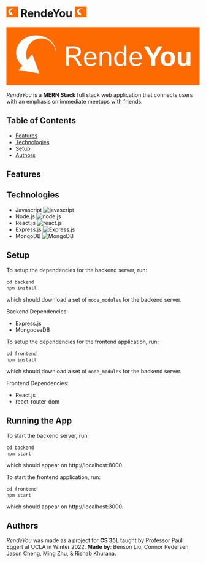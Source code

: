 # <img src="./frontend/src/files/rende-you-icon.svg" width=30px> RendeYou <img src="./frontend/src/files/rende-you-icon.svg" width=30px>

![RendeYou Logo](./frontend/src/files/rende-you-logo.svg)

_RendeYou_ is a **MERN Stack** full stack web application that connects users with an emphasis on immediate meetups with friends.

## Table of Contents
- [Features](https://github.com/bliutech/RendeYou/#features)
- [Technologies](https://github.com/bliutech/RendeYou/#technologies)
- [Setup](https://github.com/bliutech/RendeYou/#setup)
- [Authors](https://github.com/bliutech/RendeYou/#authors)

## Features


## Technologies
 - Javascript <img src="https://seeklogo.com/images/J/javascript-logo-8892AEFCAC-seeklogo.com.png" alt="javascript" width="30px">
 - Node.js <img src="https://seeklogo.com/images/N/nodejs-logo-FBE122E377-seeklogo.com.png" alt="node.js" width="30px">
 - React.js <img src="https://cdn4.iconfinder.com/data/icons/logos-3/600/React.js_logo-512.png" alt="react.js" width="30px">
 - Express.js <img src="https://www.sohamkamani.com/static/65137ed3c844d05124dcfdab28263c21/38cea/express-routing-logo.png" alt="Express.js" height="30px">
 - MongoDB <img src="https://upload.wikimedia.org/wikipedia/commons/thumb/e/eb/MongoDB_Logo.png/1598px-MongoDB_Logo.png?20180423174357" alt="MongoDB" height="30px">

## Setup
To setup the dependencies for the backend server, run:
```
cd backend
npm install
```
which should download a set of ```node_modules``` for the backend server.

Backend Dependencies:
- Express.js
- MongooseDB

To setup the dependencies for the frontend application, run:
```
cd frontend
npm install
```
which should download a set of ```node_modules``` for the backend server.

Frontend Dependencies:
- React.js
- react-router-dom

## Running the App
To start the backend server, run:
```
cd backend
npm start
```
which should appear on http://localhost:8000.

To start the frontend application, run:
```
cd frontend
npm start
```
which should appear on http://localhost:3000.

## Authors
_RendeYou_ was made as a project for **CS 35L** taught by Professor Paul Eggert at UCLA in Winter 2022. **Made by**: Benson Liu, Connor Pedersen, Jason Cheng, Ming Zhu, & Rishab Khurana.
